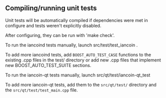 Compiling/running unit tests
------------------------------------

Unit tests will be automatically compiled if dependencies were met in configure
and tests weren't explicitly disabled.

After configuring, they can be run with 'make check'.

To run the iancoind tests manually, launch src/test/test_iancoin .

To add more iancoind tests, add `BOOST_AUTO_TEST_CASE` functions to the existing
.cpp files in the test/ directory or add new .cpp files that
implement new BOOST_AUTO_TEST_SUITE sections.

To run the iancoin-qt tests manually, launch src/qt/test/iancoin-qt_test

To add more iancoin-qt tests, add them to the `src/qt/test/` directory and
the `src/qt/test/test_main.cpp` file.
